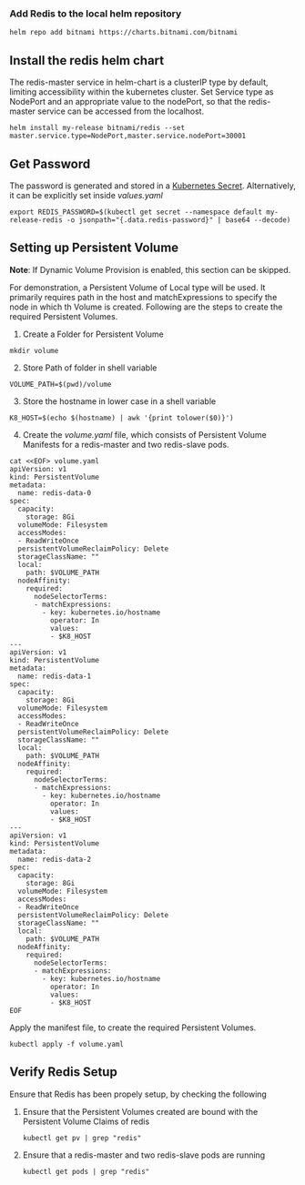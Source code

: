 
### Add Redis to the local helm repository

```execute
helm repo add bitnami https://charts.bitnami.com/bitnami
```

<h2>Install the redis helm chart</h2>
<p>The redis-master service in helm-chart is a clusterIP type by default, limiting accessibility within the kubernetes cluster. Set Service type as NodePort and an appropriate value to the nodePort, so that the redis-master service can be accessed from the localhost.</p>

```execute 
helm install my-release bitnami/redis --set master.service.type=NodePort,master.service.nodePort=30001
```

<h2>Get Password</h2>
<p>The password is generated and stored in a <a href="https://kubernetes.io/docs/concepts/configuration/secret/">Kubernetes Secret</a>. Alternatively, it can be explicitly set inside <i>values.yaml</i> </p>

```execute 
export REDIS_PASSWORD=$(kubectl get secret --namespace default my-release-redis -o jsonpath="{.data.redis-password}" | base64 --decode)
```

<h2>Setting up Persistent Volume</h2>

<b>Note</b>: If Dynamic Volume Provision is enabled, this section can be skipped. 
<p>For demonstration, a Persistent Volume of Local type will be used. It primarily requires path in the host and matchExpressions to specify the node in which th Volume is created. Following are the steps to create the required Persistent Volumes.</p> 

1. <p>Create a Folder for Persistent Volume</p>

```execute
mkdir volume
```

2. <p>Store Path of folder in shell variable</p>

```execute
VOLUME_PATH=$(pwd)/volume
```

3. <p>Store the hostname in lower case in a shell variable</p>

```execute
K8_HOST=$(echo $(hostname) | awk '{print tolower($0)}')
```

4. Create the <i>volume.yaml</i> file, which consists of Persistent Volume Manifests for a redis-master and two redis-slave pods.

```execute
cat <<EOF> volume.yaml
apiVersion: v1
kind: PersistentVolume
metadata:
  name: redis-data-0
spec:
  capacity:
    storage: 8Gi
  volumeMode: Filesystem
  accessModes:
  - ReadWriteOnce
  persistentVolumeReclaimPolicy: Delete
  storageClassName: ""
  local:
    path: $VOLUME_PATH
  nodeAffinity:
    required:
      nodeSelectorTerms:
      - matchExpressions:
        - key: kubernetes.io/hostname
          operator: In
          values:
          - $K8_HOST
---
apiVersion: v1
kind: PersistentVolume
metadata:
  name: redis-data-1
spec:
  capacity:
    storage: 8Gi
  volumeMode: Filesystem
  accessModes:
  - ReadWriteOnce
  persistentVolumeReclaimPolicy: Delete
  storageClassName: ""
  local:
    path: $VOLUME_PATH
  nodeAffinity:
    required:
      nodeSelectorTerms:
      - matchExpressions:
        - key: kubernetes.io/hostname
          operator: In
          values:
          - $K8_HOST
---
apiVersion: v1
kind: PersistentVolume
metadata:
  name: redis-data-2
spec:
  capacity:
    storage: 8Gi
  volumeMode: Filesystem
  accessModes:
  - ReadWriteOnce
  persistentVolumeReclaimPolicy: Delete
  storageClassName: ""
  local:
    path: $VOLUME_PATH
  nodeAffinity:
    required:
      nodeSelectorTerms:
      - matchExpressions:
        - key: kubernetes.io/hostname
          operator: In
          values:
          - $K8_HOST
EOF
```

<p>Apply the manifest file, to create the required Persistent Volumes.</p>

```execute
kubectl apply -f volume.yaml
```

<h2>Verify Redis Setup</h2>
<p>Ensure that Redis has been propely setup, by checking the following</p>

1. <p>Ensure that the Persistent Volumes created are bound with the Persistent Volume Claims of redis</p>
    
    ```execute
    kubectl get pv | grep "redis"
    ```
    
2. <p>Ensure that a redis-master and two redis-slave pods are running</p>
    
    ```execute
    kubectl get pods | grep "redis"
    ``` 


